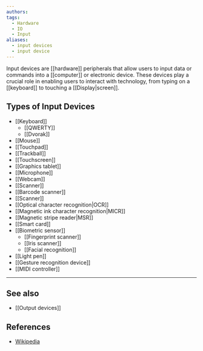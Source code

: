 ```yaml
---
authors: 
tags:
  - Hardware
  - IO
  - Input
aliases:
  - input devices
  - input device
---
```

Input devices are [[hardware]] peripherals that allow users to input data or commands into a [[computer]] or electronic device. These devices play a crucial role in enabling users to interact with technology, from typing on a [[keyboard]] to touching a [[Display|screen]].
## Types of Input Devices

- [[Keyboard]]
	- [[QWERTY]]
	- [[Dvorak]]
- [[Mouse]]
- [[Touchpad]]
- [[Trackball]]
- [[Touchscreen]]
- [[Graphics tablet]]
- [[Microphone]]
- [[Webcam]]
- [[Scanner]]
- [[Barcode scanner]]
- [[Scanner]]
- [[Optical character recognition|OCR]]
- [[Magnetic ink character recognition|MICR]]
- [[Magnetic stripe reader|MSR]]
- [[Smart card]]
- [[Biometric sensor]]
	- [[Fingerprint scanner]]
	- [[Iris scanner]]
	- [[Facial recognition]]
- [[Light pen]]
- [[Gesture recognition device]]
- [[MIDI controller]]
___
## See also
- [[Output devices]]
## References
- [Wikipedia](https://en.wikipedia.org/wiki/Input_device)